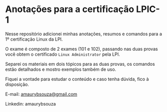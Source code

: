 # Anotações para a certificação LPIC-1

Nesse repositório adicionei minhas anotações, resumos e comandos para a 1º certificação Linux da LPI.

O exame é composto de 2 exames (101 e 102), passando nas duas provas você obtem o certificado `Linux Administrator` pela LPI.

Separei os materiais em dois tópicos para as duas provas, os comandos estão detalhados e mostro exemplos também de uso.



Fiquei a vontade para estudar o conteúdo e caso tenha dúvida, fico à disposição.

E-mail: amaurybsouza@gmail.com

Linkedin: amaurybsouza
